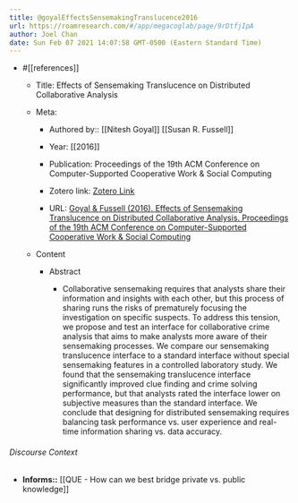 ```yaml
---
title: @goyalEffectsSensemakingTranslucence2016
url: https://roamresearch.com/#/app/megacoglab/page/9rDtfjIpA
author: Joel Chan
date: Sun Feb 07 2021 14:07:58 GMT-0500 (Eastern Standard Time)
---
```


- #[[references]]

    - Title: Effects of Sensemaking Translucence on Distributed Collaborative Analysis

    - Meta:

        - Authored by:: [[Nitesh Goyal]] [[Susan R. Fussell]]

        - Year: [[2016]]

        - Publication: Proceedings of the 19th ACM Conference on Computer-Supported Cooperative Work & Social Computing

        - Zotero link: [Zotero Link](zotero://select/items/1_NQBZTJFD)

        - URL: [Goyal & Fussell (2016). Effects of Sensemaking Translucence on Distributed Collaborative Analysis. Proceedings of the 19th ACM Conference on Computer-Supported Cooperative Work & Social Computing](http://doi.acm.org/10.1145/2818048.2820071)

    - Content

        - Abstract

            - Collaborative sensemaking requires that analysts share their information and insights with each other, but this process of sharing runs the risks of prematurely focusing the investigation on specific suspects. To address this tension, we propose and test an interface for collaborative crime analysis that aims to make analysts more aware of their sensemaking processes. We compare our sensemaking translucence interface to a standard interface without special sensemaking features in a controlled laboratory study. We found that the sensemaking translucence interface significantly improved clue finding and crime solving performance, but that analysts rated the interface lower on subjective measures than the standard interface. We conclude that designing for distributed sensemaking requires balancing task performance vs. user experience and real-time information sharing vs. data accuracy.

###### Discourse Context

- **Informs::** [[QUE - How can we best bridge private vs. public knowledge]]
